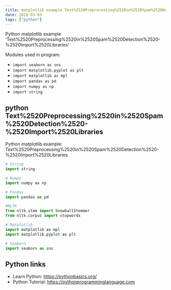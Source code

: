 ```yaml
---
title: matplotlib example Text%2520Preprocessing%2520in%2520Spam%2520Detection%2520-%2520Import%2520Libraries (snippet)
date: 2020-03-03
tags: ["python"]
---
```

Python matplotlib example 'Text%2520Preprocessing%2520in%2520Spam%2520Detection%2520-%2520Import%2520Libraries'


Modules used in program: 
* `import seaborn as sns`
* `import matplotlib.pyplot as plt`
* `import matplotlib as mpl`
* `import pandas as pd`
* `import numpy as np`
* `import string`

## python Text%2520Preprocessing%2520in%2520Spam%2520Detection%2520-%2520Import%2520Libraries

Python matplotlib example: Text%2520Preprocessing%2520in%2520Spam%2520Detection%2520-%2520Import%2520Libraries

```python
# String
import string

# Numpy
import numpy as np

# Pandas
import pandas as pd

#NLTK
from nltk.stem import SnowballStemmer
from nltk.corpus import stopwords

# Matplotlib
import matplotlib as mpl
import matplotlib.pyplot as plt

# Seaborn
import seaborn as sns

```

## Python links

- Learn Python: https://pythonbasics.org/
- Python Tutorial: https://pythonprogramminglanguage.com
